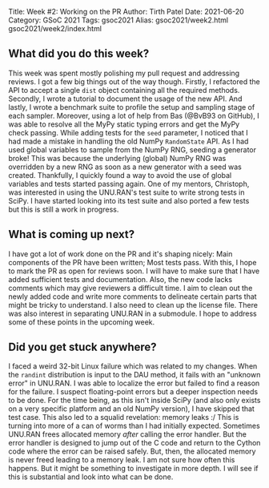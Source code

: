Title: Week #2: Working on the PR
Author: Tirth Patel
Date: 2021-06-20
Category: GSoC 2021
Tags: gsoc2021
Alias: gsoc2021/week2.html gsoc2021/week2/index.html

<h2>What did you do this week?</h2>

This week was spent mostly polishing my pull request and addressing reviews. I got a few big things out of the way though. Firstly, I refactored the API to accept a single <code>dist</code> object containing all the required methods. Secondly, I wrote a tutorial to document the usage of the new API. And lastly, I wrote a benchmark suite to profile the setup and sampling stage of each sampler. Moreover, using a lot of help from Bas (@BvB93 on GitHub), I was able to resolve all the MyPy static typing errors and get the MyPy check passing. While adding tests for the <code>seed</code> parameter, I noticed that I had made a mistake in handling the old NumPy <code>RandomState</code> API. As I had used global variables to sample from the NumPy RNG, seeding a generator broke! This was because the underlying (global) NumPy RNG was overridden by a new RNG as soon as a new generator with a seed was created. Thankfully, I quickly found a way to avoid the use of global variables and tests started passing again. One of my mentors, Christoph, was interested in using the UNU.RAN's test suite to write strong tests in SciPy. I have started looking into its test suite and also ported a few tests but this is still a work in progress.

<h2>What is coming up next?</h2>

I have got a lot of work done on the PR and it's shaping nicely: Main components of the PR have been written; Most tests pass. With this, I hope to mark the PR as open for reviews soon. I will have to make sure that I have added sufficient tests and documentation. Also, the new code lacks comments which may give reviewers a difficult time. I aim to clean out the newly added code and write more comments to delineate certain parts that might be tricky to understand. I also need to clean up the license file. There was also interest in separating UNU.RAN in a submodule. I hope to address some of these points in the upcoming week.

<h2>Did you get stuck anywhere?</h2>

I faced a weird 32-bit Linux failure which was related to my changes. When the <code>randint</code> distribution is input to the DAU method, it fails with an "unknown error" in UNU.RAN. I was able to localize the error but failed to find a reason for the failure. I suspect floating-point errors but a deeper inspection needs to be done. For the time being, as this isn't inside SciPy (and also only exists on a very specific platform and an old NumPy version), I have skipped that test case. This also led to a squalid revelation: memory leaks :/ This is turning into more of a can of worms than I had initially expected. Sometimes UNU.RAN frees allocated memory <i>after</i> calling the error handler. But the error handler is designed to jump out of the C code and return to the Cython code where the error can be raised safely. But, then, the allocated memory is never freed leading to a memory leak. I am not sure how often this happens. But it might be something to investigate in more depth. I will see if this is substantial and look into what can be done.
